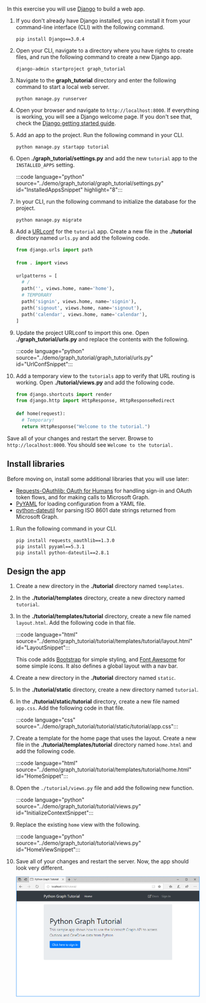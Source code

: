 <!-- markdownlint-disable MD002 MD041 -->

In this exercise you will use [Django](https://www.djangoproject.com/) to build a web app.

1. If you don't already have Django installed, you can install it from your command-line interface (CLI) with the following command.

    ```Shell
    pip install Django==3.0.4
    ```

1. Open your CLI, navigate to a directory where you have rights to create files, and run the following command to create a new Django app.

    ```Shell
    django-admin startproject graph_tutorial
    ```

1. Navigate to the **graph_tutorial** directory and enter the following command to start a local web server.

    ```Shell
    python manage.py runserver
    ```

1. Open your browser and navigate to `http://localhost:8000`. If everything is working, you will see a Django welcome page. If you don't see that, check the [Django getting started guide](https://www.djangoproject.com/start/).

1. Add an app to the project. Run the following command in your CLI.

    ```Shell
    python manage.py startapp tutorial
    ```

1. Open **./graph_tutorial/settings.py** and add the new `tutorial` app to the `INSTALLED_APPS` setting.

    :::code language="python" source="../demo/graph_tutorial/graph_tutorial/settings.py" id="InstalledAppsSnippet" highlight="8":::

1. In your CLI, run the following command to initialize the database for the project.

    ```Shell
    python manage.py migrate
    ```

1. Add a [URLconf](https://docs.djangoproject.com/en/3.0/topics/http/urls/) for the `tutorial` app. Create a new file in the **./tutorial** directory named `urls.py` and add the following code.

    ```python
    from django.urls import path

    from . import views

    urlpatterns = [
      # /
      path('', views.home, name='home'),
      # TEMPORARY
      path('signin', views.home, name='signin'),
      path('signout', views.home, name='signout'),
      path('calendar', views.home, name='calendar'),
    ]
    ```

1. Update the project URLconf to import this one. Open **./graph_tutorial/urls.py** and replace the contents with the following.

    :::code language="python" source="../demo/graph_tutorial/graph_tutorial/urls.py" id="UrlConfSnippet":::

1. Add a temporary view to the `tutorials` app to verify that URL routing is working. Open **./tutorial/views.py** and add the following code.

    ```python
    from django.shortcuts import render
    from django.http import HttpResponse, HttpResponseRedirect

    def home(request):
      # Temporary!
      return HttpResponse("Welcome to the tutorial.")
    ```

Save all of your changes and restart the server. Browse to `http://localhost:8000`. You should see `Welcome to the tutorial.`

## Install libraries

Before moving on, install some additional libraries that you will use later:

- [Requests-OAuthlib: OAuth for Humans](https://requests-oauthlib.readthedocs.io/en/latest/) for handling sign-in and OAuth token flows, and for making calls to Microsoft Graph.
- [PyYAML](https://pyyaml.org/wiki/PyYAMLDocumentation) for loading configuration from a YAML file.
- [python-dateutil](https://pypi.org/project/python-dateutil/) for parsing ISO 8601 date strings returned from Microsoft Graph.

1. Run the following command in your CLI.

    ```Shell
    pip install requests_oauthlib==1.3.0
    pip install pyyaml==5.3.1
    pip install python-dateutil==2.8.1
    ```

## Design the app

1. Create a new directory in the **./tutorial** directory named `templates`.

1. In the **./tutorial/templates** directory, create a new directory named `tutorial`.

1. In the **./tutorial/templates/tutorial** directory, create a new file named `layout.html`. Add the following code in that file.

    :::code language="html" source="../demo/graph_tutorial/tutorial/templates/tutorial/layout.html" id="LayoutSnippet":::

    This code adds [Bootstrap](http://getbootstrap.com/) for simple styling, and [Font Awesome](https://fontawesome.com/) for some simple icons. It also defines a global layout with a nav bar.

1. Create a new directory in the **./tutorial** directory named `static`.

1. In the **./tutorial/static** directory, create a new directory named `tutorial`.

1. In the **./tutorial/static/tutorial** directory, create a new file named `app.css`. Add the following code in that file.

    :::code language="css" source="../demo/graph_tutorial/tutorial/static/tutorial/app.css":::

1. Create a template for the home page that uses the layout. Create a new file in the **./tutorial/templates/tutorial** directory named `home.html` and add the following code.

    :::code language="html" source="../demo/graph_tutorial/tutorial/templates/tutorial/home.html" id="HomeSnippet":::

1. Open the `./tutorial/views.py` file and add the following new function.

    :::code language="python" source="../demo/graph_tutorial/tutorial/views.py" id="InitializeContextSnippet":::

1. Replace the existing `home` view with the following.

    :::code language="python" source="../demo/graph_tutorial/tutorial/views.py" id="HomeViewSnippet":::

1. Save all of your changes and restart the server. Now, the app should look very different.

    ![A screenshot of the redesigned home page](./images/create-app-01.png)
